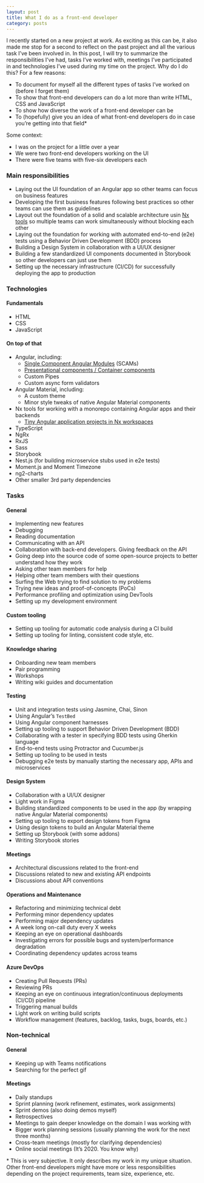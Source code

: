 ```yaml
---
layout: post
title: What I do as a front-end developer
category: posts
---
```


I recently started on a new project at work. As exciting as this can be, it also made me stop for a second to reflect on the past project and all the various task I’ve been involved in. In this post, I will try to summarize the responsibilities I’ve had, tasks I’ve worked with, meetings I’ve participated in and technologies I’ve used during my time on the project. Why do I do this? For a few reasons:

- To document for myself all the different types of tasks I’ve worked on (before I forget them)
- To show that front-end developers can do a lot more than write HTML, CSS and JavaScript
- To show how diverse the work of a front-end developer can be
- To (hopefully) give you an idea of what front-end developers do in case you’re getting into that field*

Some context:

- I was on the project for a little over a year
- We were two front-end developers working on the UI
- There were five teams with five-six developers each

### Main responsibilities

- Laying out the UI foundation of an Angular app so other teams can focus on business features
- Developing the first business features following best practices so other teams can use them as guidelines
- Layout out the foundation of a solid and scalable architecture usin [Nx tools](https://nx.dev/angular) so multiple teams can work simultaneously without blocking each other
- Laying out the foundation for working with automated end-to-end (e2e) tests using a Behavior Driven Development (BDD) process
- Building a Design System in collaboration with a UI/UX designer
- Building a few standardized UI components documented in Storybook so other developers can just use them
- Setting up the necessary infrastructure (CI/CD) for successfully deploying the app to production

### Technologies

#### Fundamentals

- HTML
- CSS
- JavaScript

#### On top of that

- Angular, including:
  - [Single Component Angular Modules](https://dev.to/this-is-angular/angular-revisited-tree-shakable-components-and-optional-ngmodules-36d2) (SCAMs)
  - [Presentational components / Container components](https://dev.to/this-is-angular/model-view-presenter-with-angular-533h)
  - Custom Pipes
  - Custom async form validators
- Angular Material, including:
  - A custom theme
  - Minor style tweaks of native Angular Material components
- Nx tools for working with a monorepo containing Angular apps and their backends
  - [Tiny Angular application projects in Nx workspaces](https://indepth.dev/posts/1185/tiny-angular-application-projects-in-nx-workspaces)
- TypeScript
- NgRx
- RxJS
- Sass
- Storybook
- Nest.js (for building microservice stubs used in e2e tests)
- Moment.js and Moment Timezone
- ng2-charts
- Other smaller 3rd party dependencies

### Tasks

#### General

- Implementing new features
- Debugging
- Reading documentation
- Communicating with an API
- Collaboration with back-end developers. Giving feedback on the API
- Going deep into the source code of some open-source projects to better understand how they work
- Asking other team members for help 
- Helping other team members with their questions
- Surfing the Web trying to find solution to my problems
- Trying new ideas and proof-of-concepts (PoCs)
- Performance profiling and optimization using DevTools
- Setting up my development environment

#### Custom tooling

- Setting up tooling for automatic code analysis during a CI build
- Setting up tooling for linting, consistent code style, etc.

#### Knowledge sharing

- Onboarding new team members
- Pair programming
- Workshops
- Writing wiki guides and documentation

#### Testing

- Unit and integration tests using Jasmine, Chai, Sinon
- Using Angular’s `TestBed`
- Using Angular component harnesses
- Setting up tooling to support Behavior Driven Development (BDD)
- Collaborating with a tester in specifying BDD tests using Gherkin language
- End-to-end tests using Protractor and Cucumber.js
- Setting up tooling to be used in tests
- Debugging e2e tests by manually starting the necessary app, APIs and microservices

#### Design System

- Collaboration with a UI/UX designer
- Light work in Figma
- Building standardized components to be used in the app (by wrapping native Angular Material components)
- Setting up tooling to export design tokens from Figma
- Using design tokens to build an Angular Material theme
- Setting up Storybook (with some addons)
- Writing Storybook stories

#### Meetings

- Architectural discussions related to the front-end
- Discussions related to new and existing API endpoints
- Discussions about API conventions

#### Operations and Maintenance

- Refactoring and minimizing technical debt
- Performing minor dependency updates
- Performing major dependency updates
- A week long on-call duty every X weeks
- Keeping an eye on operational dashboards
- Investigating errors for possible bugs and system/performance degradation
- Coordinating dependency updates across teams

#### Azure DevOps

- Creating Pull Requests (PRs)
- Reviewing PRs
- Keeping an eye on continuous integration/continuous deployments (CI/CD) pipeline
- Triggering manual builds
- Light work on writing build scripts
- Workflow management (features, backlog, tasks, bugs, boards, etc.)

### Non-technical

#### General

- Keeping up with Teams notifications
- Searching for the perfect gif

#### Meetings

- Daily standups
- Sprint planning (work refinement, estimates, work assignments)
- Sprint demos (also doing demos myself)
- Retrospectives
- Meetings to gain deeper knowledge on the domain I was working with
- Bigger work planning sessions (usually planning the work for the next three months)
- Cross-team meetings (mostly for clarifying dependencies)
- Online social meetings (It’s 2020. You know why)

\* This is very subjective. It only describes my work in my unique situation. Other front-end developers might have more or less responsibilities depending on the project requirements, team size, experience, etc.